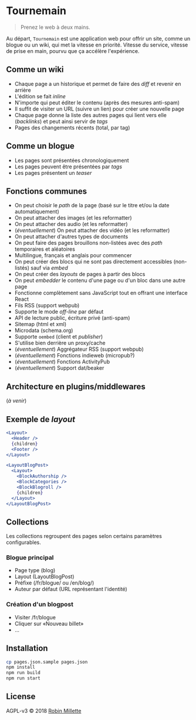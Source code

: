 # Tournemain

> Prenez le web à deux mains.

Au départ, `Tournemain` est une application web pour offrir un site, comme un blogue ou un wiki, qui met la vitesse en priorité. Vitesse du service, vitesse de prise en main, pourvu que ça accélère l'expérience.

## Comme un wiki

- Chaque page a un historique et permet de faire des _diff_ et revenir en arrière
- L'édition se fait _inline_
- N'importe qui peut éditer le contenu (après des mesures anti-spam)
- Il suffit de visiter un URL (suivre un lien) pour créer une nouvelle page
- Chaque page donne la liste des autres pages qui lient vers elle (_backlinks_) et peut ainsi servir de _tags_
- Pages des changements récents (total, par tag)

## Comme un blogue

- Les pages sont présentées chronologiquement
- Les pages peuvent être présentées par _tags_
- Les pages présentent un _teaser_

## Fonctions communes

- On peut choisir le _path_ de la page (basé sur le titre et/ou la date automatiquement)
- On peut attacher des images (et les reformatter)
- On peut attacher des audio (et les reformatter)
- (_éventuellement_) On peut attacher des vidéo (et les reformatter)
- On peut attacher d'autres types de documents
- On peut faire des pages brouillons non-listées avec des _path_ temporaires et aléatoires
- Multilingue, français et anglais pour commencer
- On peut créer des blocs qui ne sont pas directement accessibles (non-listés) sauf via _embed_
- On peut créer des _layouts_ de pages à partir des blocs
- On peut _embedder_ le contenu d'une page ou d'un bloc dans une autre page
- Fonctionne complètement sans JavaScript tout en offrant une interface React
- Fils RSS (support webpub)
- Supporte le mode _off-line_ par défaut
- API de lecture public, écriture privé (anti-spam)
- Sitemap (html et xml)
- Microdata (schema.org)
- Supporte `oembed` (client et _publisher_)
- S'utilise bien derrière un proxy/cache
- (_éventuellement_) Aggrégateur RSS (support webpub)
- (_éventuellement_) Fonctions indieweb (micropub?)
- (_éventuellement_) Fonctions ActivityPub
- (_éventuellement_) Support dat/beaker

## Architecture en plugins/middlewares

(_à venir_)

## Exemple de _layout_

```jsx
<Layout>
  <Header />
  {children}
  <Footer />
</Layout>
```

```jsx
<LayoutBlogPost>
  <Layout>
    <BlockAuthorship />
    <BlockCategories />
    <BlockBlogroll />
    {children}
  </Layout>
</LayoutBlogPost>
```

## Collections

Les collections regroupent des pages selon certains paramètres configurables.

### Blogue principal

- Page type (blog)
- Layout (LayoutBlogPost)
- Préfixe (/fr/blogue/ ou /en/blog/)
- Auteur par défaut (URL représentant l'identité)

### Création d'un blogpost

- Visiter /fr/blogue
- Cliquer sur «Nouveau billet»
- ...

## Installation

```sh
cp pages.json.sample pages.json
npm install
npm run build
npm run start
```

## License

AGPL-v3 © 2018 [Robin Millette](http://robin.millette.info)

